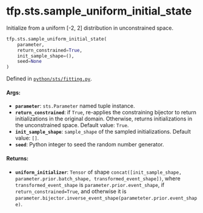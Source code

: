 <div itemscope itemtype="http://developers.google.com/ReferenceObject">
<meta itemprop="name" content="tfp.sts.sample_uniform_initial_state" />
<meta itemprop="path" content="Stable" />
</div>

# tfp.sts.sample_uniform_initial_state

Initialize from a uniform [-2, 2] distribution in unconstrained space.

``` python
tfp.sts.sample_uniform_initial_state(
    parameter,
    return_constrained=True,
    init_sample_shape=(),
    seed=None
)
```



Defined in [`python/sts/fitting.py`](https://github.com/tensorflow/probability/tree/master/tensorflow_probability/python/sts/fitting.py).

<!-- Placeholder for "Used in" -->


#### Args:


* <b>`parameter`</b>: `sts.Parameter` named tuple instance.
* <b>`return_constrained`</b>: if `True`, re-applies the constraining bijector
  to return initializations in the original domain. Otherwise, returns
  initializations in the unconstrained space.
  Default value: `True`.
* <b>`init_sample_shape`</b>: `sample_shape` of the sampled initializations.
  Default value: `[]`.
* <b>`seed`</b>: Python integer to seed the random number generator.


#### Returns:


* <b>`uniform_initializer`</b>: `Tensor` of shape `concat([init_sample_shape,
parameter.prior.batch_shape, transformed_event_shape])`, where
`transformed_event_shape` is `parameter.prior.event_shape`, if
`return_constrained=True`, and otherwise it is
`parameter.bijector.inverse_event_shape(parameteter.prior.event_shape)`.